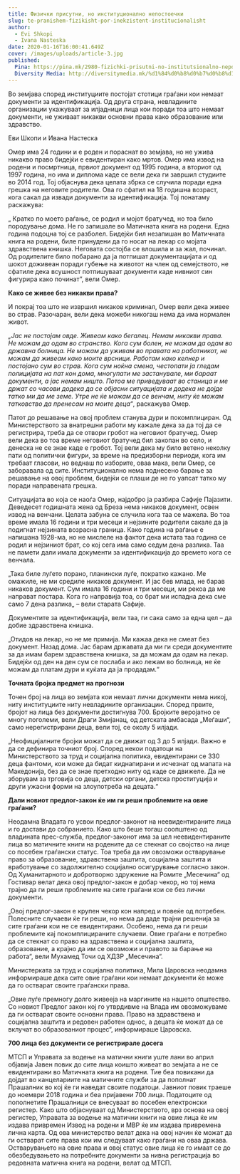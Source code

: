 ```yaml
---
title: Физички присутни, но институционално непостоечки
slug: te-pranishem-fizikisht-por-inekzistent-institucionalisht
author:
  - Evi Shkopi
  - Ivana Nasteska
date: 2020-01-16T16:00:41.649Z
cover: /images/uploads/article-3.jpg
published:
  Pina: https://pina.mk/2980-fizichki-prisutni-no-institutsionalno-nepostoechki/
  Diversity Media: http://diversitymedia.mk/%d1%84%d0%b8%d0%b7%d0%b8%d1%87%d0%ba%d0%b8-%d0%bf%d1%80%d0%b8%d1%81%d1%83%d1%82%d0%bd%d0%b8-%d0%bd%d0%be-%d0%b8%d0%bd%d1%81%d1%82%d0%b8%d1%82%d1%83%d1%86%d0%b8%d0%be%d0%bd%d0%b0%d0%bb%d0%bd%d0%be/
---
```


Во земјава според институциите постојат стотици граѓани кои немаат документи за идентификација. Од друга страна, невладините организации укажуваат за илјадници лица кои поради тоа што немаат документи, не уживаат никакви основни права како образование или здравство.

Еви Шкопи и Ивана Настеска

Омер има 24 години и е роден и пораснат во земјава, но не ужива никакво право бидејќи е евидентиран како мртов. Омер има извод на родени и посмртница, првиот документ од 1995 година, а вториот од 1997 година, но има и диплома каде се вели дека ги завршил студиите во 2014 год. Тој објаснува дека целата збрка се случила поради една грешка на неговите родители. Ова го сфатил на 18 годишна возраст, кога сакал да извади документи за идентификација. Тој понатаму раскажува:

„ Кратко по моето раѓање, се родил и мојот братучед, но тоа било породување дома. Не го запишале во Матичната книга на родени. Една година подоцна тој се разболел. Бидејќи бил незапишан во Матичната книга на родени, биле принудени да го носат на лекар со мојата здравствена книшка. Неговата состојба се влошила и за жал, починал. Од родителите било побарано да ја потпишат документацијата и од шокот доживеан поради губење на животот на член од семејството, не сфатиле дека всушност потпишуваат документи каде нивниот син фигурира како починат”, вели Омер.


**Како се живее без никакви права?**

И покрај тоа што не извршил никаков криминал, Омер вели дека живее во страв. Разочаран, вели дека можеби никогаш нема да има нормален живот.

*„Јас не постојам овде. Живеам како бегалец. Немам никакви права. Не можам да одам во странство. Кога сум болен, не можам да одам во државна болница. Не можам да уживам во правата на работникот, не можам да живеам како моите врсници. Работам како келнер и постојано сум во страв. Кога сум ноќна смена, честопати ја гледам полицијата на пат кон дома, многупати ме застанувале, ми бараат документи, а јас немам ништо. Потоа ме приведуваат во станица и ме држат со часови додека да се објасни ситуацијата и додека не дојде татко ми да ме земе. Утре не ќе можам да се венчам, ниту ќе можам татковство да пренесам на моите деца“*, раскажува Омер.

Патот до решавање на овој проблем станува дури и покомплициран. Од Министерството за внатрешни работи му кажале дека за да тој да се регистрира, треба да се отвори гробот на неговиот братучед. Омер вели дека во тоа време неговиот братучед бил закопан во село, и денеска не се знае каде е гробот. Тој вели дека му било ветено неколку пати од политички фигури, за време на предизборни периоди, кога им требаат гласови, но веднаш по изборите, оваа мака, вели Омер, се заборавала од сите. Институционално нема поднесено барање за решавање на овој проблем, бидејќи се плаши де не го уапсат татко му поради направената грешка.

Ситуацијата во која се наоѓа Омер, најдобро ја разбира Сафије Пајазити.  Деведесет годишната жена од Бреза нема никаков документ, освен извод на венчани. Целата забуна се случила кога таа се мажела. Во тоа време имала 16 години и три месеци и нејзините родители сакале да ја подигнат нејзината возрасна граница. Како година на раѓање е напишана 1928-ма, но не мислеле на фактот дека истата таа година се родил и нејзиниот брат, со кој сега има само седум дена разлика. Таа не памети дали имала документи за идентификација до времето кога се венчала.

„Така биле луѓето порано, планински луѓе, пократко кажано. Ме омажиле, не ми средиле никаков документ. И јас бев млада, не барав никаков документ. Сум имала 16 години и три месеци, ми рекоа да ме направат постара. Кога го направија тоа, со брат ми испадна дека сме само 7 дена разлика„ – вели старата Сафије.

Документите за идентификација, вели таа, ги сака само за една цел – да добие здравствена книшка.

„Отидов на лекар, но не ме примија. Ми кажаа дека не смеат без документ. Назад дома. Јас барам државата да ми ги среди документите за да имам барем здравствена книшка, за да можам да одам на лекар. Бидејќи од ден на ден сум се послаба и ако лежам во болница, не ќе можам да платам дури и куќата да ја продадам.“

**Точната бројка предмет на прогнози**

Точен број на лица во земјата кои немаат лични документи нема никој, ниту институциите ниту невладините организации. Според првите, бројот на лица без документи достигнува 700. Бројките веројатно се многу поголеми, вели Драги Змијанац, од детската амбасада „Меѓаши“, само нерегистрирани деца, вели тој, се околу 5 илјади.

„Неофицијалните бројки можат да се движат од 3 до 5 илјади. Важно е да се дефинира точниот број. Според некои податоци на Министерството за труд и социјална политика, евидентирани се 330 деца фантоми, кои може да бидат киднапирани и исчезнат од мапата на Македонија, без да се знае претходно ниту од каде се движеле. Да не зборувам за трговија со деца, детски органи, детска проституција и други ужасни форми на злоупотреба на децата.“

**Дали новиот предлог-закон ќе им ги реши проблемите на овие граѓани?**

Неодамна Владата го усвои предлог-законот на неевидентираните лица и го достави до собранието. Како што беше тогаш соопштено од владината прес-служба, предлог-законот има за цел неевидентираните лица во матичните книги на родените да се стекнат со својство на лице со посебен граѓански статус. Тоа треба да им овозможи остварување право за образование, здравствена заштита, социјална заштита и вработување со задолжително социјално осигурување согласно закон. Од Хуманитарното и добротворно здружение на Ромите „Месечина“ од Гостивар велат дека овој предлог-закон е добар чекор, но тој нема трајно да ги реши проблемите на сите граѓани кои се без лични документи.

„Овој предлог-закон е крупен чекор кон напред и повеќе од потребен. Полесните случаеви ќе ги реши, но нема да даде трајни решенија за сите граѓани кои не се евидентирани. Особено, нема да ги реши проблемите кај покомплицираните случаеви. Овие граѓани е потребно да се стекнат со право на здравствена и социјална заштита, образование, а крајно да им се овозможи и правото за барање на работа“, вели Мухамед Точи од ХДЗР „Месечина“.

Министерката за труд и социјална политика, Мила Царовска неодамна информираше дека сите овие граѓани кои немаат документи ќе може да го остварат своите граѓански права.

„Овие луѓе премногу долго живееја на маргините на нашето општество. Со новиот Предлог закон кој го утврдивме на Влада им овозможуваме да ги остварат своите основни права. Право на здравствена и социјална заштита и редовен работен однос, а децата ќе можат да се вклучат во образованиот процес“, информираше Царовска.

**700 лица без документи се регистрирале досега**

МТСП и Управата за водење на матични книги уште лани во април објавија Јавен повик до сите лица коишто живеат во земјата а не се евидентирани во Матичната книга на родени. Тие беа повикани да дојдат во канцелариите на матичните служби за да пополнат Прашалник во кој ќе ги наведат своите податоци. Јавниот повик траеше до ноември 2018 година и беа пријавени 700 лица. Податоците од пополнетите Прашалници се внесуваат во посебен електронски регистер. Како што објаснуваат од Министерството, врз основа на овој регистер, Управата за водење на матични книги на овие лица ќе им издава привремен Извод на родени и МВР ќе им издава привремена лична карта. Од ова министерство велат дека на овој начин ќе можат да ги остварат сите права кои им следуваат како граѓани на оваа држава. Остварувањето на овие права и овој статус овие лица ќе го имаат се до обезбедувањето на потребните документи за нивна регистрација во редовната матична книга на родени, велат од МТСП.